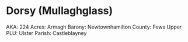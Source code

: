 # Dorsy (Mullaghglass)

AKA: 224
Acres: Armagh
Barony: Newtownhamilton
County: Fews Upper
PLU: Ulster
Parish: Castleblayney